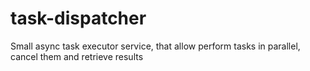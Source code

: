 # task-dispatcher
Small async task executor service, that allow perform tasks in parallel, cancel them and retrieve results
